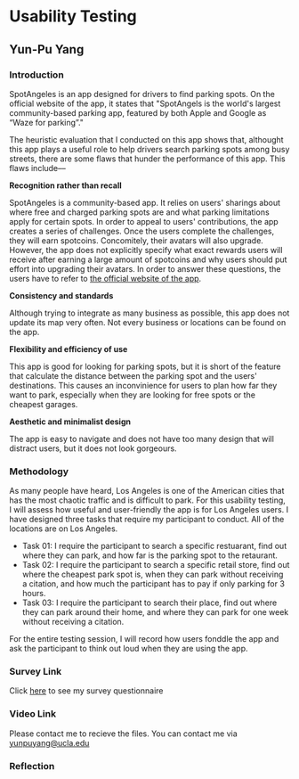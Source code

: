 # Usability Testing
## Yun-Pu Yang 

### Introduction 
SpotAngeles is an app designed for drivers to find parking spots. On the official website of the app, it states that "SpotAngels is the world's largest community-based parking app, featured by both Apple and Google as “Waze for parking”." 

The heuristic evaluation that I conducted on this app shows that, althought this app plays a useful role to help drivers search parking spots among busy streets, there are some flaws that hunder the performance of this app. This flaws include––

**Recognition rather than recall**

SpotAngeles is a community-based app. It relies on users' sharings about where free and charged parking spots are and what parking limitations apply for certain spots. In order to appeal to users' contributions, the app creates a series of challenges. Once the users complete the challenges, they will earn spotcoins. Concomitely, their avatars will also upgrade. However, the app does not explicitly specify what exact rewards users will receive after earning a large amount of spotcoins and why users should put effort into upgrading their avatars. In order to answer these questions, the users have to refer to [the official website of the app](https://spotangels.notion.site/SpotAngels-FAQ-968c6626cbec41abb5e7025e7f790f25). 

**Consistency and standards**

Although trying to integrate as many business as possible, this app does not update its map very often. Not every business or locations can be found on the app. 

**Flexibility and efficiency of use**

This app is good for looking for parking spots, but it is short of the feature that calculate the distance between the parking spot and the users' destinations. This causes an inconvinience for users to plan how far they want to park, especially when they are looking for free spots or the cheapest garages. 

**Aesthetic and minimalist design**

The app is easy to navigate and does not have too many design that will distract users, but it does not look gorgeours. 

### Methodology 
As many people have heard, Los Angeles is one of the American cities that has the most chaotic traffic and is difficult to park. For this usability testing, I will assess how useful and user-friendly the app is for Los Angeles users. I have designed three tasks that require my participant to conduct. All of the locations are on Los Angeles. 
- Task 01: I require the participant to search a specific restuarant, find out where they can park, and how far is the parking spot to the retaurant.  
- Task 02: I require the participant to search a specific retail store, find out where the cheapest park spot is, when they can park without receiving a citation, and how much the participant has to pay if only parking for 3 hours. 
- Task 03: I require the participant to search their place, find out where they can park around their home, and where they can park for one week without receiving a citation. 

For the entire testing session, I will record how users fonddle the app and ask the participant to think out loud when they are using the app. 

### Survey Link
Click [here](https://docs.google.com/forms/d/e/1FAIpQLSdffnL9UdXtM4h24sVcXNsk4JyLP-DuC_mGLPWc1N0jNt-xqQ/viewform?usp=sf_link) to see my survey questionnaire 

### Video Link
Please contact me to recieve the files. You can contact me via yunpuyang@ucla.edu

### Reflection


